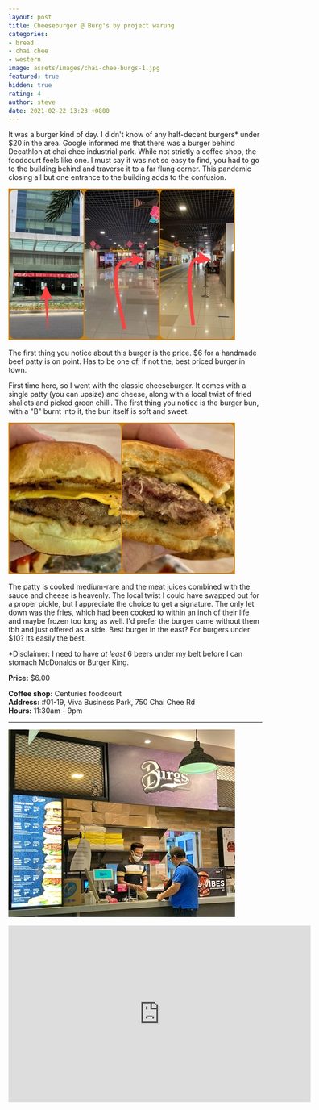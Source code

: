```yaml
---
layout: post
title: Cheeseburger @ Burg's by project warung
categories:
- bread
- chai chee
- western
image: assets/images/chai-chee-burgs-1.jpg
featured: true
hidden: true
rating: 4
author: steve
date: 2021-02-22 13:23 +0800
---
```

It was a burger kind of day. I didn't know of any half-decent burgers\* under $20 in the area. Google informed me that there was a burger behind Decathlon at chai chee industrial park. While not strictly a coffee shop, the foodcourt feels like one. I must say it was not so easy to find, you had to go to the building behind and traverse it to a far flung corner. This pandemic closing all but one entrance to the building adds to the confusion.

![The trek to find burgs](/assets/images/chai-chee-burgs-4.jpg "The trek to find burgs")

The first thing you notice about this burger is the price. $6 for a handmade beef patty is on point. Has to be one of, if not the, best priced burger in town.

First time here, so I went with the classic cheeseburger. It comes with a single patty (you can upsize) and cheese, along with a local twist of fried shallots and picked green chilli. The first thing you notice is the burger bun, with a "B" burnt into it, the bun itself is soft and sweet.

![Burg's cheeseburger](/assets/images/chai-chee-burgs-2.jpg "Burg's cheeseburger")

The patty is cooked medium-rare and the meat juices combined with the sauce and cheese is heavenly. The local twist I could have swapped out for a proper pickle, but I appreciate the choice to get a signature. The only let down was the fries, which had been cooked to within an inch of their life and maybe frozen too long as well. I'd prefer the burger came without them tbh and just offered as a side. Best burger in the east? For burgers under $10? Its easily the best.

\*Disclaimer: I need to have *at least* 6 beers under my belt before I can stomach McDonalds or Burger King.

**Price:** $6.00  

**Coffee shop:** Centuries foodcourt  
**Address:** #01-19, Viva Business Park, 750 Chai Chee Rd  
**Hours:** 11:30am - 9pm  

***  

![Burg's project by warung stall](/assets/images/chai-chee-burgs-3.jpg "Burg's project by warung stall")

<iframe src="https://www.google.com/maps/embed?pb=!1m14!1m8!1m3!1d15955.015153169896!2d103.922386!3d1.3235797!3m2!1i1024!2i768!4f13.1!3m3!1m2!1s0x0%3A0xb060ad0bb763c5aa!2sCenturies%20Foodcourt!5e0!3m2!1sen!2ssg!4v1611843613035!5m2!1sen!2ssg" width="600" height="350" frameborder="0" style="border:0;" allowfullscreen="" aria-hidden="false" tabindex="0"></iframe>